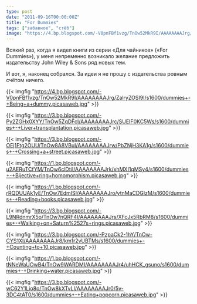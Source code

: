 ```yaml
---
type: post
date: "2011-09-16T00:00:00Z"
title: "For Dummies"
tags: ["забавное", "стёб"]
image: "https://4.bp.blogspot.com/-V0pnFBf1vzg/TnOw52MkR9I/AAAAAAAAJrg/ZalryZOSI9I/s1600/dummies+-+Being+a+dummy.picasaweb.jpg"
---
```


Всякий раз, когда я видел книги из серии «Для чайников» («For Dummies»), у меня непременно возникало желание предложить издательству John Wiley & Sons ряд новых тем.

И вот, я, наконец собрался. За идеи я не прошу с издательства ровным счётом ничего.

{{< imgfig "https://4.bp.blogspot.com/-V0pnFBf1vzg/TnOw52MkR9I/AAAAAAAAJrg/ZalryZOSI9I/s1600/dummies+-+Being+a+dummy.picasaweb.jpg" >}}

<!--more-->

{{< imgfig "https://3.bp.blogspot.com/-Py2ZGHx0XYY/TnOw5ZqDFcI/AAAAAAAAJrc/SUEIF0KC5Ws/s1600/dummies+-+Liver+transplantation.picasaweb.jpg" >}}

{{< imgfig "https://3.bp.blogspot.com/-OEj1Ftg2OUU/TnOw8A8VBuI/AAAAAAAAJrw/PbZNjH3KA1g/s1600/dummies+-+Crossing+a+street.picasaweb.jpg" >}}

{{< imgfig "https://1.bp.blogspot.com/-u2AERuTCfYM/TnOw6clDtiI/AAAAAAAAJrk/xhMXI1qMSy4/s1600/dummies+-+Bijective+ring+homomorphism.picasaweb.jpg" >}}

{{< imgfig "https://1.bp.blogspot.com/-rRQDUUAk1yE/TnOw7EdmISI/AAAAAAAAJro/ytnMaCDGIzM/s1600/dummies+-+Reading+books.picasaweb.jpg" >}}

{{< imgfig "https://3.bp.blogspot.com/-L9NRdnmrX5o/TnOw7nQRF4I/AAAAAAAAJrs/XFcJx5RbRM8/s1600/dummies+-+Walking+on+Saturn%2527s+rings.picasaweb.jpg" >}}

{{< imgfig "https://3.bp.blogspot.com/-PzpaCk2-1hY/TnOw-CYS1XI/AAAAAAAAJr8/km1r2vUBTMs/s1600/dummies+-+Counting+to+10.picasaweb.jpg" >}}

{{< imgfig "https://1.bp.blogspot.com/-tNNeWaUOwB4/TnOw9WARDMI/AAAAAAAAJr4/uhHCK_gsuno/s1600/dummies+-+Drinking+water.picasaweb.jpg" >}}

{{< imgfig "https://3.bp.blogspot.com/-wC62Y1Lio8o/TnOw8kXTvLI/AAAAAAAAJr0/5v-3DC4tAT0/s1600/dummies+-+Eating+popcorn.picasaweb.jpg" >}}
